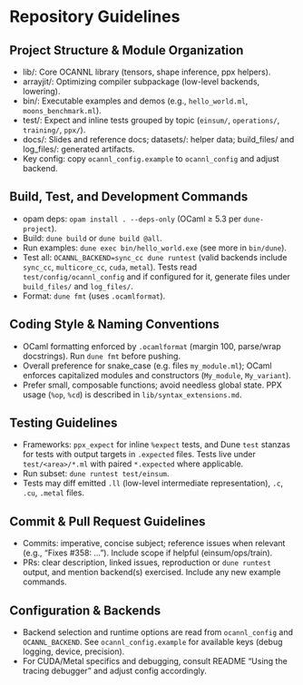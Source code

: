 # Repository Guidelines

## Project Structure & Module Organization
- lib/: Core OCANNL library (tensors, shape inference, ppx helpers).
- arrayjit/: Optimizing compiler subpackage (low-level backends, lowering).
- bin/: Executable examples and demos (e.g., `hello_world.ml`, `moons_benchmark.ml`).
- test/: Expect and inline tests grouped by topic (`einsum/`, `operations/`, `training/`, `ppx/`).
- docs/: Slides and reference docs; datasets/: helper data; build_files/ and log_files/: generated artifacts.
- Key config: copy `ocannl_config.example` to `ocannl_config` and adjust backend.

## Build, Test, and Development Commands
- opam deps: `opam install . --deps-only` (OCaml ≥ 5.3 per `dune-project`).
- Build: `dune build` or `dune build @all`.
- Run examples: `dune exec bin/hello_world.exe` (see more in `bin/dune`).
- Test all: `OCANNL_BACKEND=sync_cc dune runtest` (valid backends include `sync_cc`, `multicore_cc`, `cuda`, `metal`). Tests read `test/config/ocannl_config` and if configured for it, generate files under `build_files/` and `log_files/`.
- Format: `dune fmt` (uses `.ocamlformat`).

## Coding Style & Naming Conventions
- OCaml formatting enforced by `.ocamlformat` (margin 100, parse/wrap docstrings). Run `dune fmt` before pushing.
- Overall preference for snake_case (e.g. files `my_module.ml`); OCaml enforces capitalized modules and constructors (`My_module`, `My_variant`).
- Prefer small, composable functions; avoid needless global state. PPX usage (`%op`, `%cd`) is described in `lib/syntax_extensions.md`.

## Testing Guidelines
- Frameworks: `ppx_expect` for inline `%expect` tests, and Dune `test` stanzas for tests with output targets in `.expected` files. Tests live under `test/<area>/*.ml` with paired `*.expected` where applicable.
- Run subset: `dune runtest test/einsum`.
- Tests may diff emitted `.ll` (low-level intermediate representation), `.c`, `.cu`, `.metal` files.

## Commit & Pull Request Guidelines
- Commits: imperative, concise subject; reference issues when relevant (e.g., “Fixes #358: …”). Include scope if helpful (einsum/ops/train).
- PRs: clear description, linked issues, reproduction or `dune runtest` output, and mention backend(s) exercised. Include any new example commands.

## Configuration & Backends
- Backend selection and runtime options are read from `ocannl_config` and `OCANNL_BACKEND`. See `ocannl_config.example` for available keys (debug logging, device, precision).
- For CUDA/Metal specifics and debugging, consult README “Using the tracing debugger” and adjust config accordingly.

